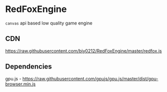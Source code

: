 # RedFoxEngine

`canvas` api based low quality game engine

## CDN
https://raw.githubusercontent.com/bjy0212/RedFoxEngine/master/redfox.js

## Dependencies
gpu.js - https://raw.githubusercontent.com/gpujs/gpu.js/master/dist/gpu-browser.min.js